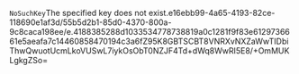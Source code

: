 <?xml version="1.0" encoding="UTF-8"?>
<Error><Code>NoSuchKey</Code><Message>The specified key does not exist.</Message><Key>e16ebb99-4a65-4193-82ce-118690e1af3d/55b5d2b1-85d0-4370-800a-9c8caca198ee/e.4188385288d1033534778738819a0c1281f9f83e6129736661e5aeafa7c14460858470194c3a6f</Key><RequestId>Z95K8GBTSCBT8VNR</RequestId><HostId>XvNXZaWwTIDbiThwQwuotUcmLkoVUSwL7iykOsObT0NZJF4Td+dWq8WwRI5E8/+OmMUKLgkgZSo=</HostId></Error>
